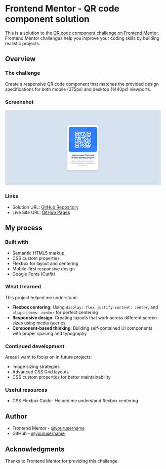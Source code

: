# Frontend Mentor - QR code component solution

This is a solution to the [QR code component challenge on Frontend Mentor](https://www.frontendmentor.io/challenges/qr-code-component-iux_sIO_H). Frontend Mentor challenges help you improve your coding skills by building realistic projects.

## Overview

### The challenge

Create a responsive QR code component that matches the provided design specifications for both mobile (375px) and desktop (1440px) viewports.

### Screenshot
![Desktop-View](image.png)

### Links

- Solution URL: [GitHub Repository](https://github.com/yourusername/qr-code-component)
- Live Site URL: [GitHub Pages](https://yourusername.github.io/qr-code-component)

## My process

### Built with

- Semantic HTML5 markup
- CSS custom properties
- Flexbox for layout and centering
- Mobile-first responsive design
- Google Fonts (Outfit)

### What I learned

This project helped me understand:
- **Flexbox centering**: Using `display: flex`, `justify-content: center`, and `align-items: center` for perfect centering
- **Responsive design**: Creating layouts that work across different screen sizes using media queries
- **Component-based thinking**: Building self-contained UI components with proper spacing and typography

### Continued development

Areas I want to focus on in future projects:
- Image sizing strategies
- Advanced CSS Grid layouts
- CSS custom properties for better maintainability

### Useful resources

- CSS Flexbox Guide- Helped me understand flexbox centering


## Author

- Frontend Mentor - [@yourusername](https://www.frontendmentor.io/profile/yourusername)
- GitHub - [@yourusername](https://github.com/yourusername)

## Acknowledgments

Thanks to Frontend Mentor for providing this challenge.